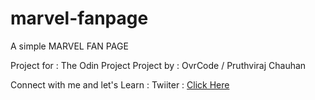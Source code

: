 # marvel-fanpage

A simple MARVEL FAN PAGE

Project for : The Odin Project
Project by : OvrCode / Pruthviraj Chauhan

Connect with me and let's Learn :
Twiiter : <a href = 'https://twitter.com/__ovrCode__'>Click Here</a>
